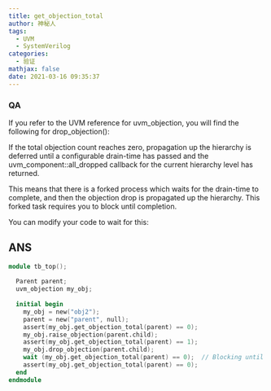```yaml
---
title: get_objection_total
author: 神秘人
tags:
  - UVM
  - SystemVerilog
categories:
  - 验证
mathjax: false
date: 2021-03-16 09:35:37
---
```




### QA

If you refer to the UVM reference for uvm_objection, you will find the following for drop_objection():

If the total objection count reaches zero, propagation up the hierarchy is deferred until a configurable drain-time has passed and the uvm_component::all_dropped callback for the current hierarchy level has returned.

This means that there is a forked process which waits for the drain-time to complete, and then the objection drop is propagated up the hierarchy. This forked task requires you to block until completion.

You can modify your code to wait for this:

## ANS

```verilog
module tb_top();
 
  Parent parent;
  uvm_objection my_obj;
 
  initial begin
    my_obj = new("obj2");
    parent = new("parent", null);
    assert(my_obj.get_objection_total(parent) == 0);
    my_obj.raise_objection(parent.child);
    assert(my_obj.get_objection_total(parent) == 1);
    my_obj.drop_objection(parent.child);
    wait (my_obj.get_objection_total(parent) == 0);  // Blocking until objection dropped
    assert(my_obj.get_objection_total(parent) == 0);
  end
endmodule
```

